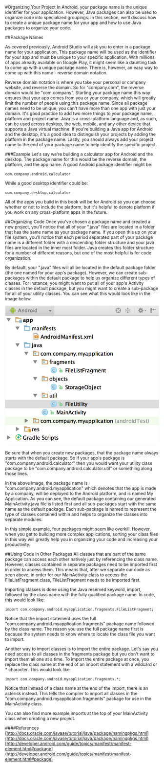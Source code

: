 #Organizing Your Project
In Android, your package name is the unique identifier for your application. However, Java packages can also be used to organize code into specialized groupings. In this section, we'll discuss how to create a unique package name for your app and how to use Java packages to organize your code.

##Package Names

As covered previously, Android Studio will ask you to enter in a package name for your application. This package name will be used as the identifier for your app and must be unique to your specific application. With millions of apps already available on Google Play, it might seem like a daunting task to come up with a unique package name. There is, however, an easy way to come up with this name - reverse domain notation. 

Reverse domain notation is where you take your personal or company website, and reverse the domain. So for "company.com", the reverse domain would be "com.company". Starting your package name this way ensures that your app comes from you or your company, which will greatly limit the number of people using this package name. Since all package names need to be unique, you can't have more than one app with just your domain. It's good practice to add two more things to your package name, platform and project name. Java is a cross-platform language and, as such, can be used across desktop, the web, mobile, and any other device that supports a Java virtual machine. If you're building a Java app for Android and the desktop, it's a good idea to distinguish your projects by adding the platform in the package name. Lastly, you should always add your project name to the end of your package name to help identify the specific project.

###Example
Let's say we're building a calculator app for Android and the desktop. The package name for this would be the reverse domain, the platform, and the app name. A good Android package identifier might be:
```
com.company.android.calculator
```
While a good desktop identifier could be:
```
com.company.desktop.calculator
```
All of the apps you build in this book will be for Android so you can choose whether or not to include the platform, but it's helpful to denote platform if you work on any cross-platform apps in the future.

##Organizing Code
Once you've chosen a package name and created a new project, you'll notice that all of your ".java" files are located in a folder that has the same name as your package name. If you open this up on your file system, you'll notice that each period separated part of your package name is a different folder with a descending folder structure and your java files are located in the inner most folder. Java creates this folder structure for a number of different reasons, but one of the most helpful is for code organization.

By default, your ".java" files will all be located in the default package folder (the one named for your app's package). However, we can create sub-packages within the default package to help us organize different types of classes. For instance, you might want to put all of your app's Activity classes in the default package, but you might want to create a sub-package for all of your utility classes. You can see what this would look like in the image below. 

![](packages.png)

Be sure that when you create new packages, that the package name always starts with the default package. So if your app's package is "com.company.android.calculator" then you would want your utility class package to be "com.company.android.calculator.util" or something along those lines.

In the above image, the package name is "com.company.android.myapplication" which denotes that the app is made by a company, will be deployed to the Android platform, and is named My Application. As you can see, the default package containing our generated MainActivity.java file is listed first and all sub-packages start with the same name as the default package. Each sub-package is named to represent the type of classes contained within and helps to organize the classes into separate modules. 

In this simple example, four packages might seem like overkill. However, when you get to building more complex applications, sorting your class files in this way will greatly help you in organizing your code and increasing your productivity.

##Using Code in Other Packages
All classes that are part of the same package can access each other natively just by referencing the class name. However, classes contained in separate packages need to be imported first in order to access them. This means that, after we separate our code as seen above, in order for our MainActivity class to access the FileListFragment class, FileListFragment needs to be imported first.

Importing classes is done using the Java reserved keyword, import, followed by the class name with the fully qualified package name. In code, this would look like:

```
import com.company.android.myapplication.fragments.FileListFragment;
```

Notice that the import statement uses the full "com.company.android.myapplication.fragments" package name followed by the class name. The reason you use the full package name first is because the system needs to know where to locate the class file you want to import. 

Another way to import classes is to import the entire package. Let's say you need access to all classes in the fragments package but you don't want to import them all one at a time. To import the entire package at once, you replace the class name at the end of an import statement with a wildcard or * character. This would look like:

```
import com.company.android.myapplication.fragments.*;
```

Notice that instead of a class name at the end of the import, there is an asterisk instead. This tells the compiler to import all classes in the "com.company.android.myapplication.fragments" package for use in the MainActivity class.

You can also find more example imports at the top of your MainActivity class when creating a new project.

####References
[http://docs.oracle.com/javase/tutorial/java/package/namingpkgs.html](http://docs.oracle.com/javase/tutorial/java/package/namingpkgs.html)
[http://developer.android.com/guide/topics/manifest/manifest-element.html#package](http://developer.android.com/guide/topics/manifest/manifest-element.html#package)

